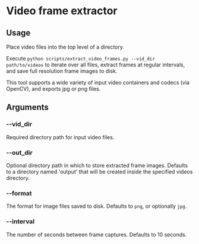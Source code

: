 # Video frame extractor

## Usage

Place video files into the top level of a directory.

Execute `python scripts/extract_video_frames.py --vid_dir path/to/videos` to iterate over all files, extract frames at regular intervals, and save full resolution frame images to disk.

This tool supports a wide variety of input video containers and codecs (via OpenCV), and exports jpg or png files.

## Arguments

### --vid_dir

Required directory path for input video files.

### --out_dir

Optional directory path in which to store extracted frame images. Defaults to a directory named 'output' that will be created inside the specified videos directory.

### --format

The format for image files saved to disk. Defaults to `png`, or optionally `jpg`.

### --interval

The number of seconds between frame captures. Defaults to 10 seconds.
